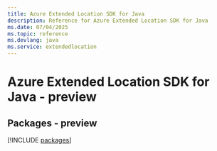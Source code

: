 ```yaml
---
title: Azure Extended Location SDK for Java
description: Reference for Azure Extended Location SDK for Java
ms.date: 07/04/2025
ms.topic: reference
ms.devlang: java
ms.service: extendedlocation
---
```

# Azure Extended Location SDK for Java - preview
## Packages - preview
[!INCLUDE [packages](extended-location-index.md)]